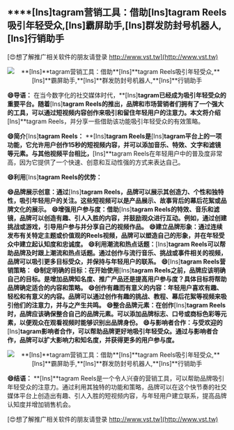 ## ****[Ins]**tagram营销工具：借助**[Ins]**tagram Reels吸引年轻受众,**[Ins]**霸屏助手,**[Ins]**群发防封号机器人,**[Ins]**行销助手**

[😍想了解推广相关软件的朋友请登录 http://www.vst.tw](http://www.vst.tw)

 <center><img src="https://vst.tw/MP4/tuiguang/png/5.png" alt="**[Ins]**tagram营销工具：借助**[Ins]**tagram Reels吸引年轻受众,**[Ins]**霸屏助手,**[Ins]**群发防封号机器人,**[Ins]**行销助手"></center>

**😄导语：**
在当今数字化的社交媒体时代，**[Ins]**tagram已经成为吸引年轻受众的重要平台。随着**[Ins]**tagram Reels的推出，品牌和市场营销者们拥有了一个强大的工具，可以通过短视频内容创作来吸引和留住年轻用户的注意力。本文将介绍**[Ins]**tagram Reels，并分享一些借助该功能吸引年轻受众的有效策略。

**😄简介**[Ins]**tagram Reels：**
**[Ins]**tagram Reels是**[Ins]**tagram平台上的一项功能，它允许用户创作15秒的短视频内容，并可以添加音乐、特效、文字和滤镜等元素。与其他视频平台相比，**[Ins]**tagram Reels在年轻用户中的普及度非常高，因为它提供了一个快速、创意和互动性强的方式来表达自己。

**😄利用**[Ins]**tagram Reels的优势：**

**😄品牌展示创意：通过**[Ins]**tagram Reels，品牌可以展示其创造力、个性和独特性，吸引年轻用户的关注。这些短视频可以是产品展示、故事背后的幕后花絮或品牌文化的展示。**
**😄增强用户参与度：借助**[Ins]**tagram Reels的特效、音乐和滤镜，品牌可以创造有趣、引人入胜的内容，并鼓励观众进行互动。例如，通过创建挑战或游戏，引导用户参与并分享自己的视频作品。**
**😄建立品牌形象：通过连续发布有关特定主题或价值观的Reels视频，品牌可以塑造自己的形象，并在年轻受众中建立起认知度和忠诚度。**
**😄利用潮流和热点话题：**[Ins]**tagram Reels可以帮助品牌及时跟上潮流和热点话题。通过创作与流行音乐、挑战或事件相关的视频，品牌可以吸引更多目标受众，并保持与年轻用户的联系。**
**😄**[Ins]**tagram Reels营销策略：**
**😄制定明确的目标：在开始使用**[Ins]**tagram Reels之前，品牌应该明确自己的目标。是增加品牌知名度、推广产品还是提高用户参与度？具体目标将帮助品牌确定适合的内容和策略。**
**😄创作有趣而有意义的内容：年轻用户喜欢有趣、轻松和有意义的内容。品牌可以通过创作有趣的挑战、教程、幕后花絮等视频来吸引他们的注意力，并与之产生共鸣。**
**😄整合品牌元素：在创作**[Ins]**tagram Reels时，品牌应该确保整合自己的品牌元素。可以添加品牌标志、口号或商标色彩等元素，以便观众在观看视频时能够识别出品牌身份。**
**😄与影响者合作：与受欢迎的**[Ins]**tagram影响者合作，可以帮助品牌更好地吸引年轻受众。通过与影响者合作，品牌可以扩大影响力和知名度，并获得更多的用户参与度。**

 <center><img src="https://vst.tw/MP4/tuiguang/png/1.png" alt="**[Ins]**tagram营销工具：借助**[Ins]**tagram Reels吸引年轻受众,**[Ins]**霸屏助手,**[Ins]**群发防封号机器人,**[Ins]**行销助手"></center>

**😄结语：**
**[Ins]**tagram Reels是一个令人兴奋的营销工具，可以帮助品牌吸引年轻受众的注意力。通过利用其独特的功能和策略，品牌可以在这个快节奏的社交媒体平台上创造出有趣、引人入胜的短视频内容，与年轻用户建立联系，提高品牌认知度并增加销售机会。

[😍想了解推广相关软件的朋友请登录 http://www.vst.tw](http://www.vst.tw)



